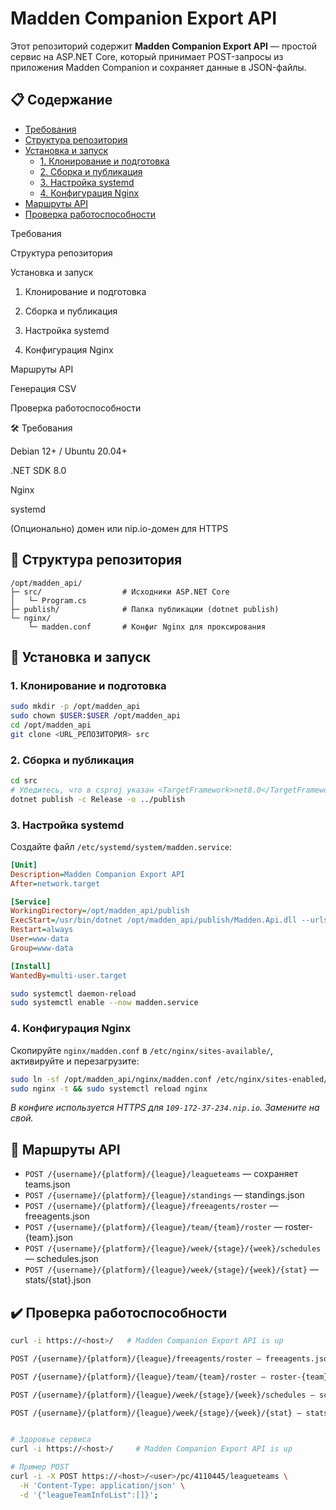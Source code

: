 # Madden Companion Export API

Этот репозиторий содержит **Madden Companion Export API** — простой сервис на ASP.NET Core, который принимает POST-запросы из приложения Madden Companion и сохраняет данные в JSON-файлы.

## 📋 Содержание
- [Требования](#требования)
- [Структура репозитория](#структура-репозитория)
- [Установка и запуск](#установка-и-запуск)
  - [1. Клонирование и подготовка](#1-клонирование-и-подготовка)
  - [2. Сборка и публикация](#2-сборка-и-публикация)
  - [3. Настройка systemd](#3-настройка-systemd)
  - [4. Конфигурация Nginx](#4-конфигурация-nginx)
- [Маршруты API](#маршруты-api)
- [Проверка работоспособности](#проверка-работоспособности)

Требования

Структура репозитория

Установка и запуск

1. Клонирование и подготовка

2. Сборка и публикация

3. Настройка systemd

4. Конфигурация Nginx

Маршруты API

Генерация CSV

Проверка работоспособности

🛠 Требования

Debian 12+ / Ubuntu 20.04+

.NET SDK 8.0

Nginx

systemd

(Опционально) домен или nip.io-домен для HTTPS


## 📁 Структура репозитория
```
/opt/madden_api/
├─ src/                  # Исходники ASP.NET Core
│   └─ Program.cs
├─ publish/              # Папка публикации (dotnet publish)
└─ nginx/
    └─ madden.conf       # Конфиг Nginx для проксирования
```

## 🚀 Установка и запуск

### 1. Клонирование и подготовка
```bash
sudo mkdir -p /opt/madden_api
sudo chown $USER:$USER /opt/madden_api
cd /opt/madden_api
git clone <URL_РЕПОЗИТОРИЯ> src
```

### 2. Сборка и публикация
```bash
cd src
# Убедитесь, что в csproj указан <TargetFramework>net8.0</TargetFramework>
dotnet publish -c Release -o ../publish
```

### 3. Настройка systemd
Создайте файл `/etc/systemd/system/madden.service`:
```ini
[Unit]
Description=Madden Companion Export API
After=network.target

[Service]
WorkingDirectory=/opt/madden_api/publish
ExecStart=/usr/bin/dotnet /opt/madden_api/publish/Madden.Api.dll --urls http://0.0.0.0:5268
Restart=always
User=www-data
Group=www-data

[Install]
WantedBy=multi-user.target
```
```bash
sudo systemctl daemon-reload
sudo systemctl enable --now madden.service
```

### 4. Конфигурация Nginx
Скопируйте `nginx/madden.conf` в `/etc/nginx/sites-available/`, активируйте и перезагрузите:
```bash
sudo ln -sf /opt/madden_api/nginx/madden.conf /etc/nginx/sites-enabled/madden
sudo nginx -t && sudo systemctl reload nginx
```

*В конфиге используется HTTPS для `109-172-37-234.nip.io`. Замените на свой.*

## 🔌 Маршруты API
- `POST /{username}/{platform}/{league}/leagueteams` — сохраняет teams.json
- `POST /{username}/{platform}/{league}/standings` — standings.json
- `POST /{username}/{platform}/{league}/freeagents/roster` — freeagents.json
- `POST /{username}/{platform}/{league}/team/{team}/roster` — roster-{team}.json
- `POST /{username}/{platform}/{league}/week/{stage}/{week}/schedules` — schedules.json
- `POST /{username}/{platform}/{league}/week/{stage}/{week}/{stat}` — stats/{stat}.json

## ✔️ Проверка работоспособности
```bash
curl -i https://<host>/   # Madden Companion Export API is up

POST /{username}/{platform}/{league}/freeagents/roster — freeagents.json

POST /{username}/{platform}/{league}/team/{team}/roster — roster-{team}.json

POST /{username}/{platform}/{league}/week/{stage}/{week}/schedules — schedules.json

POST /{username}/{platform}/{league}/week/{stage}/{week}/{stat} — stats/{stat}.json


# Здоровье сервиса
curl -i https://<host>/     # Madden Companion Export API is up

# Пример POST
curl -i -X POST https://<host>/<user>/pc/4110445/leagueteams \
  -H 'Content-Type: application/json' \
  -d '{"leagueTeamInfoList":[]}';

```
